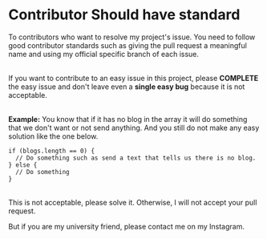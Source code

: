 # Contributor Should have standard
To contributors who want to resolve my project's issue. You need to follow good contributor standards such as giving the pull request a meaningful name and using my official specific branch of each issue.<br><br>

If you want to contribute to an easy issue in this project, please <strong>COMPLETE</strong> the easy issue and don't leave even a <strong>single easy bug</strong> because it is not acceptable.<br><br>

<strong>Example:</strong> You know that if it has no blog in the array it will do something that we don't want or not send anything. And you still do not make any easy solution like the one below.<br>
```
if (blogs.length == 0) {
  // Do something such as send a text that tells us there is no blog.
} else {
  // Do something
}
```
<br> This is not acceptable, please solve it. Otherwise, I will not accept your pull request.

But if you are my university friend, please contact me on my Instagram.
